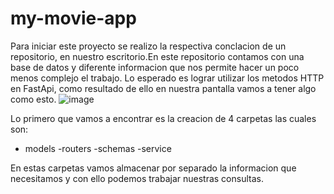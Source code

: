 # my-movie-app

Para iniciar este proyecto se realizo la respectiva conclacion de un repositorio, en nuestro escritorio.En este repositorio contamos con una base de datos y diferente informacion que nos permite hacer un poco menos complejo el trabajo.
Lo esperado es lograr utilizar los metodos HTTP en FastApi, como resultado de ello en nuestra pantalla vamos a tener algo como esto. 
![image](https://user-images.githubusercontent.com/114543688/216486025-63452d67-39b2-4664-8ea4-90d192722c5d.png)

Lo primero que vamos a encontrar es la creacion de 4 carpetas las cuales son:
- models
-routers
-schemas
-service

En estas carpetas vamos almacenar por separado la informacion que necesitamos y con ello podemos trabajar nuestras consultas.
